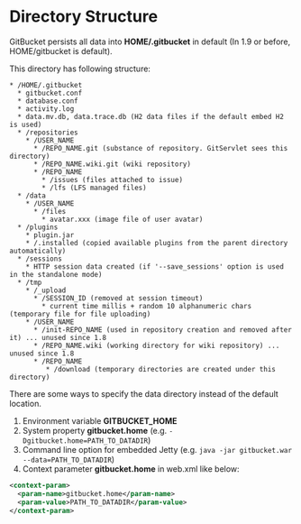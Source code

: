 Directory Structure
========
GitBucket persists all data into __HOME/.gitbucket__ in default (In 1.9 or before, HOME/gitbucket is default).

This directory has following structure:

```
* /HOME/.gitbucket
  * gitbucket.conf
  * database.conf
  * activity.log
  * data.mv.db, data.trace.db (H2 data files if the default embed H2 is used)
  * /repositories 
    * /USER_NAME
      * /REPO_NAME.git (substance of repository. GitServlet sees this directory)
      * /REPO_NAME.wiki.git (wiki repository)
      * /REPO_NAME
        * /issues (files attached to issue)
        * /lfs (LFS managed files)
  * /data
    * /USER_NAME
      * /files
        * avatar.xxx (image file of user avatar)
  * /plugins
    * plugin.jar
    * /.installed (copied available plugins from the parent directory automatically)
  * /sessions
    * HTTP session data created (if '--save_sessions' option is used in the standalone mode)
  * /tmp
    * /_upload
      * /SESSION_ID (removed at session timeout)
        * current time millis + random 10 alphanumeric chars (temporary file for file uploading)
    * /USER_NAME
      * /init-REPO_NAME (used in repository creation and removed after it) ... unused since 1.8
      * /REPO_NAME.wiki (working directory for wiki repository) ... unused since 1.8
      * /REPO_NAME
         * /download (temporary directories are created under this directory)
```

There are some ways to specify the data directory instead of the default location.

1. Environment variable __GITBUCKET_HOME__
2. System property __gitbucket.home__ (e.g. ```-Dgitbucket.home=PATH_TO_DATADIR```)
3. Command line option for embedded Jetty (e.g. ```java -jar gitbucket.war --data=PATH_TO_DATADIR```)
4. Context parameter __gitbucket.home__ in web.xml like below:
```xml
<context-param>
  <param-name>gitbucket.home</param-name>
  <param-value>PATH_TO_DATADIR</param-value>
</context-param>
```
